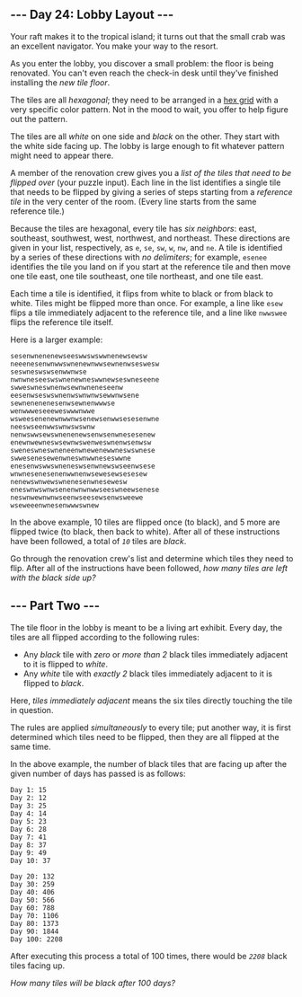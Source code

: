 --- Day 24: Lobby Layout ---
----------------------------

Your raft makes it to the tropical island; it turns out that the small crab was an excellent navigator. You make your way to the resort.


As you enter the lobby, you discover a small problem: the floor is being renovated. You can't even reach the check-in desk until they've finished installing the *new tile floor*.


The tiles are all *hexagonal*; they need to be arranged in a [hex grid](https://en.wikipedia.org/wiki/Hexagonal_tiling) with a very specific color pattern. Not in the mood to wait, you offer to help figure out the pattern.


The tiles are all *white* on one side and *black* on the other. They start with the white side facing up. The lobby is large enough to fit whatever pattern might need to appear there.


A member of the renovation crew gives you a *list of the tiles that need to be flipped over* (your puzzle input). Each line in the list identifies a single tile that needs to be flipped by giving a series of steps starting from a *reference tile* in the very center of the room. (Every line starts from the same reference tile.)


Because the tiles are hexagonal, every tile has *six neighbors*: east, southeast, southwest, west, northwest, and northeast. These directions are given in your list, respectively, as `e`, `se`, `sw`, `w`, `nw`, and `ne`. A tile is identified by a series of these directions with *no delimiters*; for example, `esenee` identifies the tile you land on if you start at the reference tile and then move one tile east, one tile southeast, one tile northeast, and one tile east.


Each time a tile is identified, it flips from white to black or from black to white. Tiles might be flipped more than once. For example, a line like `esew` flips a tile immediately adjacent to the reference tile, and a line like `nwwswee` flips the reference tile itself.


Here is a larger example:



```
sesenwnenenewseeswwswswwnenewsewsw
neeenesenwnwwswnenewnwwsewnenwseswesw
seswneswswsenwwnwse
nwnwneseeswswnenewneswwnewseswneseene
swweswneswnenwsewnwneneseenw
eesenwseswswnenwswnwnwsewwnwsene
sewnenenenesenwsewnenwwwse
wenwwweseeeweswwwnwwe
wsweesenenewnwwnwsenewsenwwsesesenwne
neeswseenwwswnwswswnw
nenwswwsewswnenenewsenwsenwnesesenew
enewnwewneswsewnwswenweswnenwsenwsw
sweneswneswneneenwnewenewwneswswnese
swwesenesewenwneswnwwneseswwne
enesenwswwswneneswsenwnewswseenwsese
wnwnesenesenenwwnenwsewesewsesesew
nenewswnwewswnenesenwnesewesw
eneswnwswnwsenenwnwnwwseeswneewsenese
neswnwewnwnwseenwseesewsenwsweewe
wseweeenwnesenwwwswnew

```

In the above example, 10 tiles are flipped once (to black), and 5 more are flipped twice (to black, then back to white). After all of these instructions have been followed, a total of *`10`* tiles are *black*.


Go through the renovation crew's list and determine which tiles they need to flip. After all of the instructions have been followed, *how many tiles are left with the black side up?*


--- Part Two ---
----------------

The tile floor in the lobby is meant to be a living art exhibit. Every day, the tiles are all flipped according to the following rules:


* Any *black* tile with *zero* or *more than 2* black tiles immediately adjacent to it is flipped to *white*.
* Any *white* tile with *exactly 2* black tiles immediately adjacent to it is flipped to *black*.


Here, *tiles immediately adjacent* means the six tiles directly touching the tile in question.


The rules are applied *simultaneously* to every tile; put another way, it is first determined which tiles need to be flipped, then they are all flipped at the same time.


In the above example, the number of black tiles that are facing up after the given number of days has passed is as follows:



```
Day 1: 15
Day 2: 12
Day 3: 25
Day 4: 14
Day 5: 23
Day 6: 28
Day 7: 41
Day 8: 37
Day 9: 49
Day 10: 37

Day 20: 132
Day 30: 259
Day 40: 406
Day 50: 566
Day 60: 788
Day 70: 1106
Day 80: 1373
Day 90: 1844
Day 100: 2208

```

After executing this process a total of 100 times, there would be *`2208`* black tiles facing up.


*How many tiles will be black after 100 days?*



